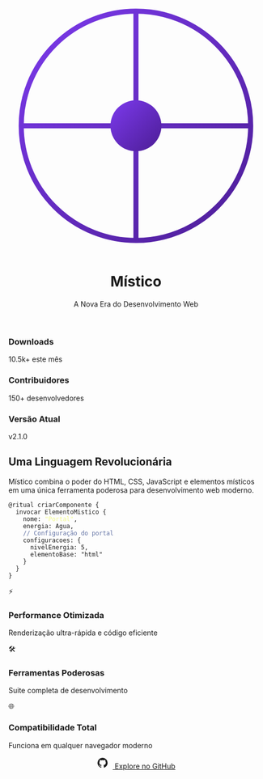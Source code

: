 <html><head><base href="/" />
<meta charset="UTF-8">
<meta name="viewport" content="width=device-width, initial-scale=1.0">
<title>Linguagem Místico - Dashboard</title>
<style>
:root {
  --primary: #2e1065;
  --secondary: #4c1d95;
  --accent: #7c3aed;
  --text: #e2e8f0;
  --bg: #0f172a;
  --card-bg: #1e293b;
}

body {
  font-family: 'Inter', system-ui, sans-serif;
  margin: 0;
  padding: 2rem;
  background: var(--bg);
  color: var(--text);
  line-height: 1.6;
}

.header {
  text-align: center;
  margin-bottom: 4rem;
}

.mystical-logo {
  width: 120px;
  height: 120px;
  margin-bottom: 1rem;
  animation: pulse 2s infinite;
}

.stats-grid {
  display: grid;
  grid-template-columns: repeat(auto-fit, minmax(280px, 1fr));
  gap: 2rem;
  margin-bottom: 3rem;
}

.stat-card {
  background: var(--card-bg);
  padding: 2rem;
  border-radius: 1rem;
  box-shadow: 0 4px 6px rgba(0, 0, 0, 0.1);
  transition: transform 0.3s;
}

.stat-card:hover {
  transform: translateY(-5px);
}

.feature-section {
  background: var(--card-bg);
  padding: 3rem;
  border-radius: 1rem;
  margin-bottom: 3rem;
}

.code-block {
  background: #1a1a1a;
  padding: 2rem;
  border-radius: 0.5rem;
  overflow-x: auto;
  font-family: 'Fira Code', monospace;
  margin: 2rem 0;
}

.keyword { color: #ff79c6; }
.string { color: #f1fa8c; }
.comment { color: #6272a4; }

.cta-button {
  display: inline-flex;
  align-items: center;
  background: var(--accent);
  color: white;
  padding: 1rem 2rem;
  border-radius: 0.5rem;
  text-decoration: none;
  transition: transform 0.3s;
  margin: 1rem;
}

.cta-button:hover {
  transform: translateY(-2px);
}

.grid-showcase {
  display: grid;
  grid-template-columns: repeat(auto-fit, minmax(300px, 1fr));
  gap: 2rem;
  margin: 3rem 0;
}

.showcase-card {
  background: var(--card-bg);
  padding: 2rem;
  border-radius: 1rem;
  text-align: center;
}

.showcase-icon {
  font-size: 2.5rem;
  margin-bottom: 1rem;
  color: var(--accent);
}

@keyframes pulse {
  0% { transform: scale(1); }
  50% { transform: scale(1.05); }
  100% { transform: scale(1); }
}

@media (max-width: 768px) {
  body {
    padding: 1rem;
  }
  
  .stats-grid {
    grid-template-columns: 1fr;
  }
  
  .feature-section {
    padding: 1.5rem;
  }
}
</style>
</head>
<body>

<header class="header">
  <svg class="mystical-logo" viewBox="0 0 100 100">
    <defs>
      <linearGradient id="grad" x1="0%" y1="0%" x2="100%" y2="100%">
        <stop offset="0%" style="stop-color:#7c3aed;stop-opacity:1" />
        <stop offset="100%" style="stop-color:#4c1d95;stop-opacity:1" />
      </linearGradient>
    </defs>
    <circle cx="50" cy="50" r="45" fill="none" stroke="url(#grad)" stroke-width="2"/>
    <path d="M50 5 L50 95 M5 50 L95 50" stroke="url(#grad)" stroke-width="2"/>
    <circle cx="50" cy="50" r="10" fill="url(#grad)"/>
  </svg>
  <h1>Místico</h1>
  <p>A Nova Era do Desenvolvimento Web</p>
</header>

<div class="stats-grid">
  <div class="stat-card">
    <h3>Downloads</h3>
    <p>10.5k+ este mês</p>
  </div>
  <div class="stat-card">
    <h3>Contribuidores</h3>
    <p>150+ desenvolvedores</p>
  </div>
  <div class="stat-card">
    <h3>Versão Atual</h3>
    <p>v2.1.0</p>
  </div>
</div>

<div class="feature-section">
  <h2>Uma Linguagem Revolucionária</h2>
  <p>Místico combina o poder do HTML, CSS, JavaScript e elementos místicos em uma única ferramenta poderosa para desenvolvimento web moderno.</p>
  
  <div class="code-block">
    <pre><code><span class="keyword">@ritual</span> criarComponente {
  <span class="keyword">invocar</span> ElementoMistico {
    nome: <span class="string">"Portal"</span>,
    energia: <span class="keyword">Agua</span>,
    <span class="comment">// Configuração do portal</span>
    configuracoes: {
      nivelEnergia: 5,
      elementoBase: "html"
    }
  }
}</code></pre>
  </div>
</div>

<div class="grid-showcase">
  <div class="showcase-card">
    <div class="showcase-icon">⚡</div>
    <h3>Performance Otimizada</h3>
    <p>Renderização ultra-rápida e código eficiente</p>
  </div>
  <div class="showcase-card">
    <div class="showcase-icon">🛠️</div>
    <h3>Ferramentas Poderosas</h3>
    <p>Suite completa de desenvolvimento</p>
  </div>
  <div class="showcase-card">
    <div class="showcase-icon">🌐</div>
    <h3>Compatibilidade Total</h3>
    <p>Funciona em qualquer navegador moderno</p>
  </div>
</div>

<div style="text-align: center;">
  <a href="https://github.com/Investigador-Mistico" class="cta-button" target="_blank">
    <svg style="width:24px;height:24px;margin-right:8px" viewBox="0 0 24 24">
      <path fill="currentColor" d="M12,2A10,10 0 0,0 2,12C2,16.42 4.87,20.17 8.84,21.5C9.34,21.58 9.5,21.27 9.5,21C9.5,20.77 9.5,20.14 9.5,19.31C6.73,19.91 6.14,17.97 6.14,17.97C5.68,16.81 5.03,16.5 5.03,16.5C4.12,15.88 5.1,15.9 5.1,15.9C6.1,15.97 6.63,16.93 6.63,16.93C7.5,18.45 8.97,18 9.54,17.76C9.63,17.11 9.89,16.67 10.17,16.42C7.95,16.17 5.62,15.31 5.62,11.5C5.62,10.39 6,9.5 6.65,8.79C6.55,8.54 6.2,7.5 6.75,6.15C6.75,6.15 7.59,5.88 9.5,7.17C10.29,6.95 11.15,6.84 12,6.84C12.85,6.84 13.71,6.95 14.5,7.17C16.41,5.88 17.25,6.15 17.25,6.15C17.8,7.5 17.45,8.54 17.35,8.79C18,9.5 18.38,10.39 18.38,11.5C18.38,15.32 16.04,16.16 13.81,16.41C14.17,16.72 14.5,17.33 14.5,18.26C14.5,19.6 14.5,20.68 14.5,21C14.5,21.27 14.66,21.59 15.17,21.5C19.14,20.16 22,16.42 22,12A10,10 0 0,0 12,2Z" />
    </svg>
    Explore no GitHub
  </a>
</div>

<script>
document.addEventListener('DOMContentLoaded', () => {
  // Animação para cards
  const cards = document.querySelectorAll('.stat-card, .showcase-card');
  cards.forEach(card => {
    card.addEventListener('mouseover', () => {
      card.style.transform = 'translateY(-5px)';
      card.style.transition = 'transform 0.3s ease';
    });
    card.addEventListener('mouseout', () => {
      card.style.transform = 'translateY(0)';
    });
  });
});
</script>

</body></html>
